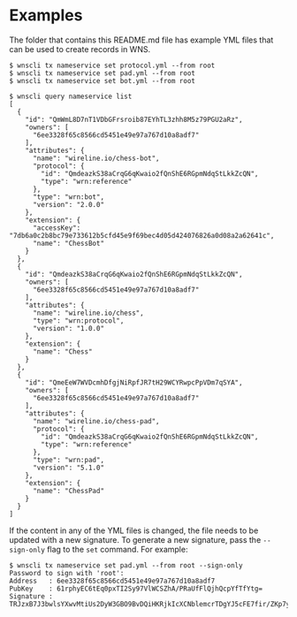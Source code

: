 # Examples

The folder that contains this README.md file has example YML files that can be used to create records in WNS.

```
$ wnscli tx nameservice set protocol.yml --from root
$ wnscli tx nameservice set pad.yml --from root
$ wnscli tx nameservice set bot.yml --from root

```

```
$ wnscli query nameservice list
[
  {
    "id": "QmWmL8D7nT1VDbGFrsroib87EYhTL3zhh8M5z79PGU2aRz",
    "owners": [
      "6ee3328f65c8566cd5451e49e97a767d10a8adf7"
    ],
    "attributes": {
      "name": "wireline.io/chess-bot",
      "protocol": {
        "id": "QmdeazkS38aCrqG6qKwaio2fQnShE6RGpmNdqStLkkZcQN",
        "type": "wrn:reference"
      },
      "type": "wrn:bot",
      "version": "2.0.0"
    },
    "extension": {
      "accessKey": "7db6a0c2b8bc79e733612b5cfd45e9f69bec4d05d424076826a0d08a2a62641c",
      "name": "ChessBot"
    }
  },
  {
    "id": "QmdeazkS38aCrqG6qKwaio2fQnShE6RGpmNdqStLkkZcQN",
    "owners": [
      "6ee3328f65c8566cd5451e49e97a767d10a8adf7"
    ],
    "attributes": {
      "name": "wireline.io/chess",
      "type": "wrn:protocol",
      "version": "1.0.0"
    },
    "extension": {
      "name": "Chess"
    }
  },
  {
    "id": "QmeEeW7WVDcmhDfgjNiRpfJR7tH29WCYRwpcPpVDm7qSYA",
    "owners": [
      "6ee3328f65c8566cd5451e49e97a767d10a8adf7"
    ],
    "attributes": {
      "name": "wireline.io/chess-pad",
      "protocol": {
        "id": "QmdeazkS38aCrqG6qKwaio2fQnShE6RGpmNdqStLkkZcQN",
        "type": "wrn:reference"
      },
      "type": "wrn:pad",
      "version": "5.1.0"
    },
    "extension": {
      "name": "ChessPad"
    }
  }
]
```

If the content in any of the YML files is changed, the file needs to be updated with a new signature. To generate a new signature, pass the `--sign-only` flag to the `set` command. For example:

```
$ wnscli tx nameservice set pad.yml --from root --sign-only
Password to sign with 'root':
Address   : 6ee3328f65c8566cd5451e49e97a767d10a8adf7
PubKey    : 61rphyEC6tEq0pxTI2Sy97VlWCSZhA/PRaUfFlQjhQcpYfTfYtg=
Signature : TRJzxB7J3bwlsYXwvMtiUs2DyW3GBO9BvDQiHKRjkIcXCNblemcrTDgYJ5cFE7fir/ZKp7y8wiKWJ1oPwraIWg==
```
